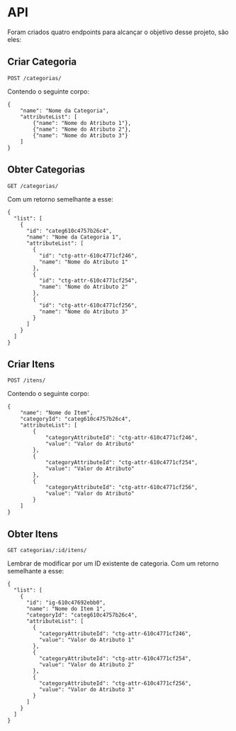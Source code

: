 # API

Foram criados quatro endpoints para alcançar o objetivo desse projeto, são eles:

## Criar Categoria

```POST /categorias/```

Contendo o seguinte corpo:

```
{
    "name": "Nome da Categoria",
    "attributeList": [
        {"name": "Nome do Atributo 1"},
        {"name": "Nome do Atributo 2"},
        {"name": "Nome do Atributo 3"}
    ]
}
```

## Obter Categorias

```GET /categorias/```

Com um retorno semelhante a esse:

```
{
  "list": [
    {
      "id": "categ610c4757b26c4",
      "name": "Nome da Categoria 1",
      "attributeList": [
        {
          "id": "ctg-attr-610c4771cf246",
          "name": "Nome do Atributo 1"
        },
        {
          "id": "ctg-attr-610c4771cf254",
          "name": "Nome do Atributo 2"
        },
        {
          "id": "ctg-attr-610c4771cf256",
          "name": "Nome do Atributo 3"
        }
      ]
    }
  ]
}
```

## Criar Itens

```POST /itens/```

Contendo o seguinte corpo:

```
{
    "name": "Nome do Item",
    "categoryId": "categ610c4757b26c4",
    "attributeList": [
        {
            "categoryAttributeId": "ctg-attr-610c4771cf246",
            "value": "Valor do Atributo"
        },
        {
            "categoryAttributeId": "ctg-attr-610c4771cf254",
            "value": "Valor do Atributo"
        },
        {
            "categoryAttributeId": "ctg-attr-610c4771cf256",
            "value": "Valor do Atributo"
        }
    ]
}
```

## Obter Itens

```GET categorias/:id/itens/```

Lembrar de modificar por um ID existente de categoria.
Com um retorno semelhante a esse:

```
{
  "list": [
    {
      "id": "ig-610c47692ebb0",
      "name": "Nome do Item 1",
      "categoryId": "categ610c4757b26c4",
      "attributeList": [
        {
          "categoryAttributeId": "ctg-attr-610c4771cf246",
          "value": "Valor do Atributo 1"
        },
        {
          "categoryAttributeId": "ctg-attr-610c4771cf254",
          "value": "Valor do Atributo 2"
        },
        {
          "categoryAttributeId": "ctg-attr-610c4771cf256",
          "value": "Valor do Atributo 3"
        }
      ]
    }
  ]
}
```